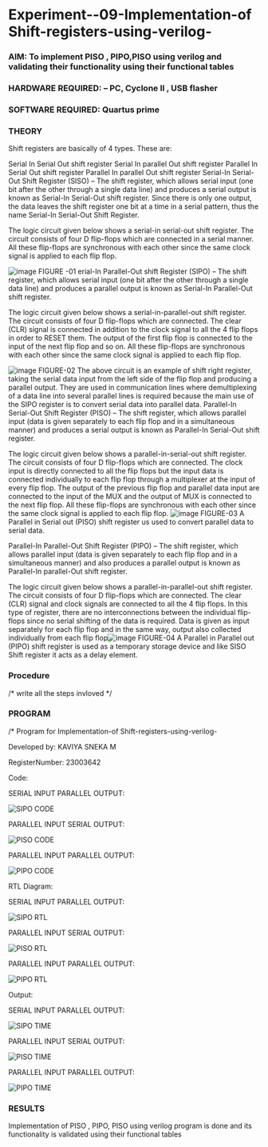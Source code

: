 
# Experiment--09-Implementation-of Shift-registers-using-verilog-
### AIM: To implement PISO , PIPO,PISO  using verilog and validating their functionality using their functional tables
### HARDWARE REQUIRED:  – PC, Cyclone II , USB flasher
### SOFTWARE REQUIRED:   Quartus prime
### THEORY 
Shift registers are basically of 4 types. These are:

Serial In Serial Out shift register
Serial In parallel Out shift register
Parallel In Serial Out shift register
Parallel In parallel Out shift register
Serial-In Serial-Out Shift Register (SISO) –
The shift register, which allows serial input (one bit after the other through a single data line) and produces a serial output is known as Serial-In Serial-Out shift register. Since there is only one output, the data leaves the shift register one bit at a time in a serial pattern, thus the name Serial-In Serial-Out Shift Register.

The logic circuit given below shows a serial-in serial-out shift register. The circuit consists of four D flip-flops which are connected in a serial manner. All these flip-flops are synchronous with each other since the same clock signal is applied to each flip flop.

![image](https://user-images.githubusercontent.com/36288975/172337366-540cc45e-11fe-4cce-9503-560dc704bc7d.png)
FIGURE -01 
erial-In Parallel-Out shift Register (SIPO) –
The shift register, which allows serial input (one bit after the other through a single data line) and produces a parallel output is known as Serial-In Parallel-Out shift register.

The logic circuit given below shows a serial-in-parallel-out shift register. The circuit consists of four D flip-flops which are connected. The clear (CLR) signal is connected in addition to the clock signal to all the 4 flip flops in order to RESET them. The output of the first flip flop is connected to the input of the next flip flop and so on. All these flip-flops are synchronous with each other since the same clock signal is applied to each flip flop.

![image](https://user-images.githubusercontent.com/36288975/172337438-03416c7e-7c9d-4939-ba34-c355b9fc79c5.png)
FIGURE-02
The above circuit is an example of shift right register, taking the serial data input from the left side of the flip flop and producing a parallel output. They are used in communication lines where demultiplexing of a data line into several parallel lines is required because the main use of the SIPO register is to convert serial data into parallel data.
Parallel-In Serial-Out Shift Register (PISO) –
The shift register, which allows parallel input (data is given separately to each flip flop and in a simultaneous manner) and produces a serial output is known as Parallel-In Serial-Out shift register.

The logic circuit given below shows a parallel-in-serial-out shift register. The circuit consists of four D flip-flops which are connected. The clock input is directly connected to all the flip flops but the input data is connected individually to each flip flop through a multiplexer at the input of every flip flop. The output of the previous flip flop and parallel data input are connected to the input of the MUX and the output of MUX is connected to the next flip flop. All these flip-flops are synchronous with each other since the same clock signal is applied to each flip flop.
![image](https://user-images.githubusercontent.com/36288975/172337544-1632407f-1743-4b17-b480-00663d01e59f.png)
FIGURE-03
A Parallel in Serial out (PISO) shift register us used to convert parallel data to serial data.

Parallel-In Parallel-Out Shift Register (PIPO) –
The shift register, which allows parallel input (data is given separately to each flip flop and in a simultaneous manner) and also produces a parallel output is known as Parallel-In parallel-Out shift register.

The logic circuit given below shows a parallel-in-parallel-out shift register. The circuit consists of four D flip-flops which are connected. The clear (CLR) signal and clock signals are connected to all the 4 flip flops. In this type of register, there are no interconnections between the individual flip-flops since no serial shifting of the data is required. Data is given as input separately for each flip flop and in the same way, output also collected individually from each flip flop![image](https://user-images.githubusercontent.com/36288975/172337661-babb1f90-6286-4d14-8cbd-26a380ee085e.png)
FIGURE-04
A Parallel in Parallel out (PIPO) shift register is used as a temporary storage device and like SISO Shift register it acts as a delay element.

### Procedure
/* write all the steps invloved */



### PROGRAM 
/*
Program for  Implementation-of Shift-registers-using-verilog-

Developed by: KAVIYA SNEKA M

RegisterNumber:  23003642

Code:

SERIAL INPUT PARALLEL OUTPUT:

![SIPO CODE](https://github.com/kaviya546/Exercise-09-Shift-registers-using-verilog-/assets/150368823/cf049e36-5ebd-49dd-ad85-2d4d89a3f06e)

PARALLEL INPUT SERIAL OUTPUT:

![PISO CODE](https://github.com/kaviya546/Exercise-09-Shift-registers-using-verilog-/assets/150368823/7dfb5dfc-6c3f-4215-bc9f-ed5449ec7da9)

PARALLEL INPUT PARALLEL OUTPUT:

![PIPO CODE](https://github.com/kaviya546/Exercise-09-Shift-registers-using-verilog-/assets/150368823/9cacfe37-04f9-4da7-a7e0-a5360608762e)

RTL Diagram:

SERIAL INPUT PARALLEL OUTPUT:

![SIPO RTL](https://github.com/kaviya546/Exercise-09-Shift-registers-using-verilog-/assets/150368823/fa0e7ee4-4e25-4bd1-8ba7-6a8b30200e2a)

PARALLEL INPUT SERIAL OUTPUT:

![PISO RTL](https://github.com/kaviya546/Exercise-09-Shift-registers-using-verilog-/assets/150368823/086fa28a-53a3-4991-a1ac-a5ccdeeecf45)

PARALLEL INPUT PARALLEL OUTPUT:

![PIPO RTL](https://github.com/kaviya546/Exercise-09-Shift-registers-using-verilog-/assets/150368823/d4eeb8b7-9c83-4aff-a3b0-ce164de2e273)

Output:

SERIAL INPUT PARALLEL OUTPUT:

![SIPO TIME](https://github.com/kaviya546/Exercise-09-Shift-registers-using-verilog-/assets/150368823/367d5ad6-bdd7-4590-89c1-a2345a17322a)

PARALLEL INPUT SERIAL OUTPUT:

![PISO TIME](https://github.com/kaviya546/Exercise-09-Shift-registers-using-verilog-/assets/150368823/9d4caf73-4f2d-4fc9-9aac-e538e6e7e5f6)

PARALLEL INPUT PARALLEL OUTPUT:

![PIPO TIME](https://github.com/kaviya546/Exercise-09-Shift-registers-using-verilog-/assets/150368823/c3950d61-cd14-4011-b2f0-6c73a4bc21fa)

### RESULTS 

Implementation of PISO , PIPO, PISO using verilog program is done and its functionality is validated
using their functional tables

